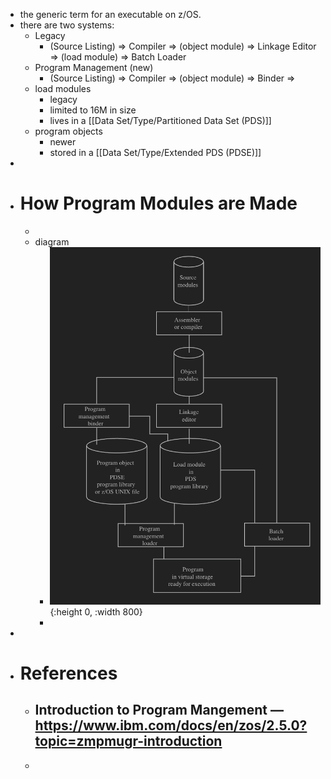 - the generic term for an executable on z/OS.
- there are two systems:
	- Legacy
		- (Source Listing) => Compiler => (object module) => Linkage Editor => (load module) => Batch Loader
	- Program Management (new)
		- (Source Listing) => Compiler => (object module) => Binder =>
	- load modules
		- legacy
		- limited to 16M in size
		- lives in a [[Data Set/Type/Partitioned Data Set (PDS)]]
	- program objects
		- newer
		- stored in a [[Data Set/Type/Extended PDS (PDSE)]]
-
- # How Program Modules are Made
	-
	- diagram
		- ![image.png](../assets/image_1754180789322_0.png){:height 0, :width 800}
		-
-
- # References
	- Introduction to Program Mangement — https://www.ibm.com/docs/en/zos/2.5.0?topic=zmpmugr-introduction
		-
	-